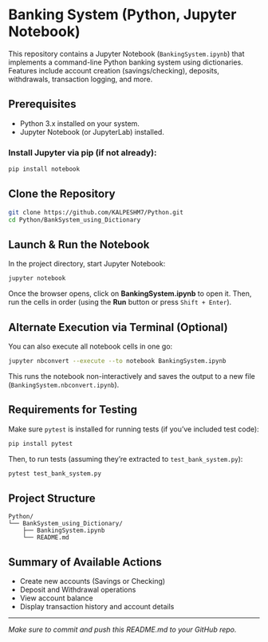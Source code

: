 
# Banking System (Python, Jupyter Notebook)

This repository contains a Jupyter Notebook (`BankingSystem.ipynb`) that implements a command-line Python banking system using dictionaries. Features include account creation (savings/checking), deposits, withdrawals, transaction logging, and more.

## Prerequisites

- Python 3.x installed on your system.
- Jupyter Notebook (or JupyterLab) installed.

### Install Jupyter via pip (if not already):
```bash
pip install notebook
```

## Clone the Repository

```bash
git clone https://github.com/KALPESHM7/Python.git
cd Python/BankSystem_using_Dictionary
```

## Launch & Run the Notebook

In the project directory, start Jupyter Notebook:

```bash
jupyter notebook
```

Once the browser opens, click on **BankingSystem.ipynb** to open it. Then, run the cells in order (using the **Run** button or press `Shift + Enter`).

## Alternate Execution via Terminal (Optional)

You can also execute all notebook cells in one go:

```bash
jupyter nbconvert --execute --to notebook BankingSystem.ipynb
```

This runs the notebook non-interactively and saves the output to a new file (`BankingSystem.nbconvert.ipynb`).

## Requirements for Testing

Make sure `pytest` is installed for running tests (if you’ve included test code):

```bash
pip install pytest
```

Then, to run tests (assuming they’re extracted to `test_bank_system.py`):

```bash
pytest test_bank_system.py
```

## Project Structure

```
Python/
└── BankSystem_using_Dictionary/
    ├── BankingSystem.ipynb
    └── README.md
```

## Summary of Available Actions

- Create new accounts (Savings or Checking)
- Deposit and Withdrawal operations
- View account balance
- Display transaction history and account details

---

*Make sure to commit and push this README.md to your GitHub repo.*
